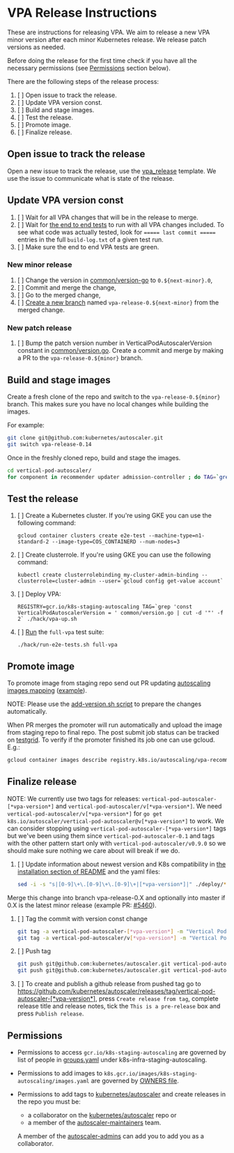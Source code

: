 # VPA Release Instructions

These are instructions for releasing VPA. We aim to release a new VPA minor version after each minor Kubernetes release.
We release patch versions as needed.

Before doing the release for the first time check if you have all the necessary permissions (see
[Permissions](#permissions) section below).

There are the following steps of the release process:

1. [ ] Open issue to track the release.
2. [ ] Update VPA version const.
3. [ ] Build and stage images.
4. [ ] Test the release.
5. [ ] Promote image.
6. [ ] Finalize release.

## Open issue to track the release

Open a new issue to track the release, use the [vpa_release](https://github.com/kubernetes/autoscaler/issues/new?&template=vpa_release.md) template.
We use the issue to communicate what is state of the release.

## Update VPA version const

1. [ ] Wait for all VPA changes that will be in the release to merge.
2. [ ] Wait for [the end to end tests](https://testgrid.k8s.io/sig-autoscaling-vpa) to run with all VPA changes
   included.
   To see what code was actually tested, look for `===== last commit =====`
   entries in the full `build-log.txt` of a given test run.
3. [ ] Make sure the end to end VPA tests are green.

### New minor release

1. [ ] Change the version in
    [common/version-go](https://github.com/kubernetes/autoscaler/blob/master/vertical-pod-autoscaler/common/version.go)
    to `0.${next-minor}.0`,
2. [ ] Commit and merge the change,
3. [ ] Go to the merged change,
4. [ ] [Create a new branch](https://docs.github.com/en/pull-requests/collaborating-with-pull-requests/proposing-changes-to-your-work-with-pull-requests/creating-and-deleting-branches-within-your-repository) named `vpa-release-0.${next-minor}` from the
    merged change.

### New patch release

1.  [ ] Bump the patch version number in VerticalPodAutoscalerVersion constant in
    [common/version.go](https://github.com/kubernetes/autoscaler/blob/master/vertical-pod-autoscaler/common/version.go).
    Create a commit and merge by making a PR to the `vpa-release-0.${minor}` branch.

## Build and stage images

Create a fresh clone of the repo and switch to the `vpa-release-0.${minor}`
branch. This makes sure you have no local changes while building the images.

For example:
```sh
git clone git@github.com:kubernetes/autoscaler.git
git switch vpa-release-0.14
```

Once in the freshly cloned repo, build and stage the images.

```sh
cd vertical-pod-autoscaler/
for component in recommender updater admission-controller ; do TAG=`grep 'const VerticalPodAutoscalerVersion = ' common/version.go | cut -d '"' -f 2` REGISTRY=gcr.io/k8s-staging-autoscaling make release --directory=pkg/${component}; done
```

## Test the release

1.  [ ] Create a Kubernetes cluster. If you're using GKE you can use the following command:

    ```shell
    gcloud container clusters create e2e-test --machine-type=n1-standard-2 --image-type=COS_CONTAINERD --num-nodes=3
    ```

1. [ ]  Create clusterrole. If you're using GKE you can use the following command:

    ```shell
    kubectl create clusterrolebinding my-cluster-admin-binding --clusterrole=cluster-admin --user=`gcloud config get-value account`
    ```

1.  [ ] Deploy VPA:
    ```shell
    REGISTRY=gcr.io/k8s-staging-autoscaling TAG=`grep 'const VerticalPodAutoscalerVersion = ' common/version.go | cut -d '"' -f 2` ./hack/vpa-up.sh
    ```

1.  [ ] [Run](https://github.com/kubernetes/autoscaler/blob/master/vertical-pod-autoscaler/hack/run-e2e-tests.sh)
    the `full-vpa` test suite:

    ```shell
    ./hack/run-e2e-tests.sh full-vpa
    ```

## Promote image

To promote image from staging repo send out PR updating
[autoscaling images mapping](https://github.com/kubernetes/k8s.io/blob/master/registry.k8s.io/images/k8s-staging-autoscaling/images.yaml)
([example](https://github.com/kubernetes/k8s.io/pull/1318)).

NOTE: Please use the [add-version.sh
script](https://github.com/kubernetes/k8s.io/blob/main/registry.k8s.io/images/k8s-staging-autoscaling/add-version.sh)
to prepare the changes automatically.

When PR merges the promoter will run automatically and upload the image from
staging repo to final repo. The post submit job status can be tracked on
[testgrid](https://testgrid.k8s.io/sig-k8s-infra-k8sio#post-k8sio-image-promo).
To verify if the promoter finished its job one can use gcloud. E.g.:

```sh
gcloud container images describe registry.k8s.io/autoscaling/vpa-recommender:[*vpa-version*]
```

## Finalize release

NOTE: We currently use two tags for releases:
`vertical-pod-autoscaler-[*vpa-version*]` and
`vertical-pod-autoscaler/v[*vpa-version*]`. We need
`vertical-pod-autoscaler/v[*vpa-version*]` for `go get
k8s.io/autoscaler/vertical-pod-autoscaler@v[*vpa-version*]` to work. We can
consider stopping using `vertical-pod-autoscaler-[*vpa-version*]` tags but
we've been using them since `vertical-pod-autoscaler-0.1` and tags with the
other pattern start only with `vertical-pod-autoscaler/v0.9.0` so we should make
sure nothing we care about will break if we do.

1.  [ ] Update information about newest version and K8s compatibility in
    [the installation section of README](https://github.com/kubernetes/autoscaler/blob/master/vertical-pod-autoscaler/README.md#installation)
    and the yaml files:

    ```sh
    sed -i -s "s|[0-9]\+\.[0-9]\+\.[0-9]\+|[*vpa-version*]|" ./deploy/*-deployment*.yaml ./hack/vpa-process-yaml.sh
    ```
   Merge this change into branch vpa-release-0.X and optionally into master if 0.X is the latest minor release (example
   PR: [#5460](https://github.com/kubernetes/autoscaler/pull/5460)).

1.  [ ] Tag the commit with version const change

    ```sh
    git tag -a vertical-pod-autoscaler-[*vpa-version*] -m "Vertical Pod Autoscaler release [*vpa-version*]"
    git tag -a vertical-pod-autoscaler/v[*vpa-version*] -m "Vertical Pod Autoscaler release [*vpa-version*]"
    ```

1.  [ ] Push tag

    ```sh
    git push git@github.com:kubernetes/autoscaler.git vertical-pod-autoscaler-[*vpa-version*]
    git push git@github.com:kubernetes/autoscaler.git vertical-pod-autoscaler/v[*vpa-version*]
    ```

1.  [ ] To create and publish a github release from pushed tag go to
    https://github.com/kubernetes/autoscaler/releases/tag/vertical-pod-autoscaler-[*vpa-version*],
    press `Create release from tag`, complete release title and release notes, tick the
    `This is a pre-release` box and press `Publish release`.

## Permissions

* Permissions to access `gcr.io/k8s-staging-autoscaling` are governed by list
    of people in
    [groups.yaml](https://github.com/kubernetes/k8s.io/blob/master/groups/sig-autoscaling/groups.yaml)
    under k8s-infra-staging-autoscaling.
* Permissions to add images to
    `k8s.gcr.io/images/k8s-staging-autoscaling/images.yaml` are governed by
    [OWNERS file](https://github.com/kubernetes/k8s.io/blob/master/k8s.gcr.io/images/k8s-staging-autoscaling/OWNERS).
* Permissions to add tags to
    [kubernetes/autoscaler](https://github.com/kubernetes/autoscaler) and create
    releases in the repo you must be:

    *   a collaborator on the
        [kubernetes/autoscaler](https://github.com/kubernetes/autoscaler) repo
        or
    *   a member of the
        [autoscaler-maintainers](https://github.com/orgs/kubernetes/teams/autoscaler-maintainers/members)
        team.

    A member of the
    [autoscaler-admins](https://github.com/orgs/kubernetes/teams/autoscaler-admins)
    can add you to add you as a collaborator.
